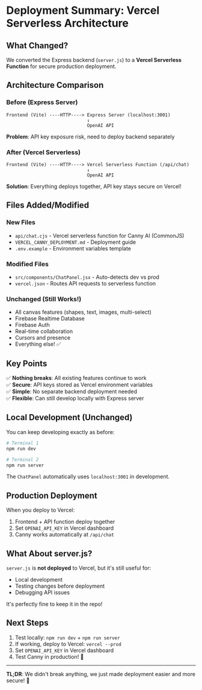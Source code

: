 # Deployment Summary: Vercel Serverless Architecture

## What Changed?

We converted the Express backend (`server.js`) to a **Vercel Serverless Function** for secure production deployment.

## Architecture Comparison

### Before (Express Server)
```
Frontend (Vite) ----HTTP----> Express Server (localhost:3001)
                              ↓
                              OpenAI API
```
**Problem**: API key exposure risk, need to deploy backend separately

### After (Vercel Serverless)
```
Frontend (Vite) ----HTTP----> Vercel Serverless Function (/api/chat)
                              ↓
                              OpenAI API
```
**Solution**: Everything deploys together, API key stays secure on Vercel!

## Files Added/Modified

### New Files
- `api/chat.cjs` - Vercel serverless function for Canny AI (CommonJS)
- `VERCEL_CANNY_DEPLOYMENT.md` - Deployment guide
- `.env.example` - Environment variables template

### Modified Files
- `src/components/ChatPanel.jsx` - Auto-detects dev vs prod
- `vercel.json` - Routes API requests to serverless function

### Unchanged (Still Works!)
- All canvas features (shapes, text, images, multi-select)
- Firebase Realtime Database
- Firebase Auth
- Real-time collaboration
- Cursors and presence
- Everything else! ✅

## Key Points

✅ **Nothing breaks**: All existing features continue to work  
✅ **Secure**: API keys stored as Vercel environment variables  
✅ **Simple**: No separate backend deployment needed  
✅ **Flexible**: Can still develop locally with Express server  

## Local Development (Unchanged)

You can keep developing exactly as before:

```bash
# Terminal 1
npm run dev

# Terminal 2
npm run server
```

The `ChatPanel` automatically uses `localhost:3001` in development.

## Production Deployment

When you deploy to Vercel:
1. Frontend + API function deploy together
2. Set `OPENAI_API_KEY` in Vercel dashboard
3. Canny works automatically at `/api/chat`

## What About server.js?

`server.js` is **not deployed** to Vercel, but it's still useful for:
- Local development
- Testing changes before deployment
- Debugging API issues

It's perfectly fine to keep it in the repo!

## Next Steps

1. Test locally: `npm run dev` + `npm run server`
2. If working, deploy to Vercel: `vercel --prod`
3. Set `OPENAI_API_KEY` in Vercel dashboard
4. Test Canny in production! 🎉

---

**TL;DR**: We didn't break anything, we just made deployment easier and more secure! 🚀

